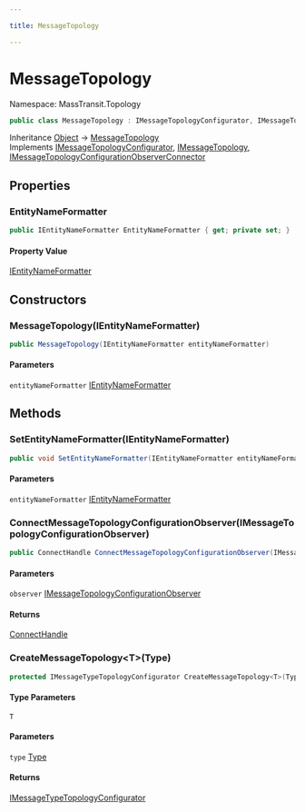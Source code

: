 ```yaml
---

title: MessageTopology

---
```


# MessageTopology

Namespace: MassTransit.Topology

```csharp
public class MessageTopology : IMessageTopologyConfigurator, IMessageTopology, IMessageTopologyConfigurationObserverConnector
```

Inheritance [Object](https://learn.microsoft.com/en-us/dotnet/api/system.object) → [MessageTopology](../masstransit-topology/messagetopology)<br/>
Implements [IMessageTopologyConfigurator](../masstransit-configuration/imessagetopologyconfigurator), [IMessageTopology](../masstransit/imessagetopology), [IMessageTopologyConfigurationObserverConnector](../masstransit-configuration/imessagetopologyconfigurationobserverconnector)

## Properties

### **EntityNameFormatter**

```csharp
public IEntityNameFormatter EntityNameFormatter { get; private set; }
```

#### Property Value

[IEntityNameFormatter](../masstransit/ientitynameformatter)<br/>

## Constructors

### **MessageTopology(IEntityNameFormatter)**

```csharp
public MessageTopology(IEntityNameFormatter entityNameFormatter)
```

#### Parameters

`entityNameFormatter` [IEntityNameFormatter](../masstransit/ientitynameformatter)<br/>

## Methods

### **SetEntityNameFormatter(IEntityNameFormatter)**

```csharp
public void SetEntityNameFormatter(IEntityNameFormatter entityNameFormatter)
```

#### Parameters

`entityNameFormatter` [IEntityNameFormatter](../masstransit/ientitynameformatter)<br/>

### **ConnectMessageTopologyConfigurationObserver(IMessageTopologyConfigurationObserver)**

```csharp
public ConnectHandle ConnectMessageTopologyConfigurationObserver(IMessageTopologyConfigurationObserver observer)
```

#### Parameters

`observer` [IMessageTopologyConfigurationObserver](../masstransit-configuration/imessagetopologyconfigurationobserver)<br/>

#### Returns

[ConnectHandle](../masstransit/connecthandle)<br/>

### **CreateMessageTopology\<T\>(Type)**

```csharp
protected IMessageTypeTopologyConfigurator CreateMessageTopology<T>(Type type)
```

#### Type Parameters

`T`<br/>

#### Parameters

`type` [Type](https://learn.microsoft.com/en-us/dotnet/api/system.type)<br/>

#### Returns

[IMessageTypeTopologyConfigurator](../masstransit-configuration/imessagetypetopologyconfigurator)<br/>
